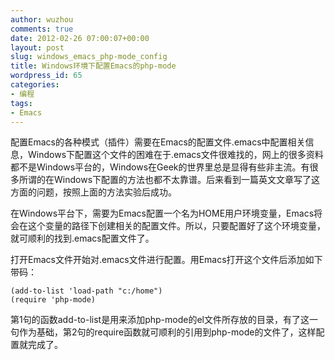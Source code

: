 ```yaml
---
author: wuzhou
comments: true
date: 2012-02-26 07:00:07+00:00
layout: post
slug: windows_emacs_php-mode_config
title: Windows环境下配置Emacs的php-mode
wordpress_id: 65
categories:
- 编程
tags:
- Emacs
---
```


配置Emacs的各种模式（插件）需要在Emacs的配置文件.emacs中配置相关信息，Windows下配置这个文件的困难在于.emacs文件很难找的，网上的很多资料都不是Windows平台的，Windows在Geek的世界里总是显得有些非主流。有很多所谓的在Windows下配置的方法也都不太靠谱。后来看到一篇英文文章写了这方面的问题，按照上面的方法实验后成功。

在Windows平台下，需要为Emacs配置一个名为HOME用户环境变量，Emacs将会在这个变量的路径下创建相关的配置文件。所以，只要配置好了这个环境变量，就可顺利的找到.emacs配置文件了。

打开Emacs文件开始对.emacs文件进行配置。用Emacs打开这个文件后添加如下带码：

    
    (add-to-list 'load-path "c:/home")
    (require 'php-mode)


第1句的函数add-to-list是用来添加php-mode的el文件所存放的目录，有了这一句作为基础，第2句的require函数就可顺利的引用到php-mode的文件了，这样配置就完成了。
